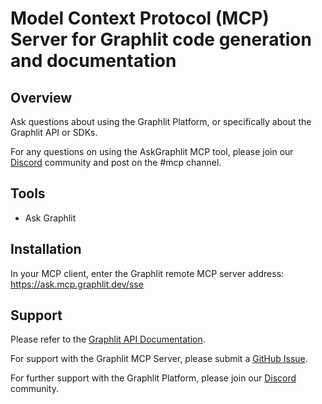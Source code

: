 # Model Context Protocol (MCP) Server for Graphlit code generation and documentation

## Overview

Ask questions about using the Graphlit Platform, or specifically about the Graphlit API or SDKs.
 
For any questions on using the AskGraphlit MCP tool, please join our [Discord](https://discord.gg/ygFmfjy3Qx) community and post on the #mcp channel.

## Tools

- Ask Graphlit

## Installation

In your MCP client, enter the Graphlit remote MCP server address: https://ask.mcp.graphlit.dev/sse

## Support

Please refer to the [Graphlit API Documentation](https://docs.graphlit.dev/).

For support with the Graphlit MCP Server, please submit a [GitHub Issue](https://github.com/graphlit/ask-graphlit-mcp-server-remote/issues).  

For further support with the Graphlit Platform, please join our [Discord](https://discord.gg/ygFmfjy3Qx) community.
